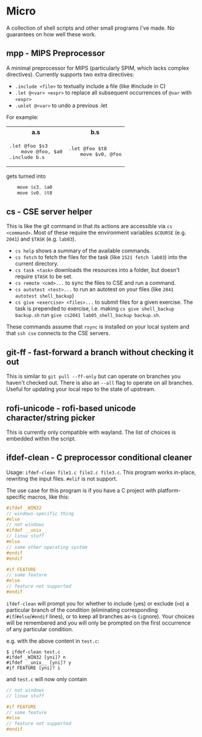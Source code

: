 # Micro

A collection of shell scripts and other small programs I've made. No guarantees on how well these work.

## mpp - MIPS Preprocessor

A minimal preprocessor for MIPS (particularly SPIM, which lacks complex directives). Currently supports two extra directives:

- `.include <file>` to textually include a file (like #include in C)
- `.let @<var> <expr>` to replace all subsequent occurrences of `@var` with `<expr>`
- `.unlet @<var>` to undo a previous .let

For example:

<table>
<tr> <th>a.s</th> <th>b.s</th> </tr>
<tr> <td><pre lang="asm">
.let @foo $s3
	move @foo, $a0
.include b.s
</pre></td>

<td><pre lang="asm">
.let @foo $t8
	move $v0, @foo
</pre></td>
</table>

gets turned into

```asm
	move $s3, $a0
	move $v0, $t8
```

## cs - CSE server helper

This is like the git command in that its actions are accessible via `cs <command>`. Most of these require the environment variables `$COURSE` (e.g. `2041`) and `$TASK` (e.g. `lab03`).

- `cs help` shows a summary of the available commands.
- `cs fetch` to fetch the files for the task (like `1521 fetch lab03`) into the current directory.
- `cs task <task>` downloads the resources into a folder, but doesn't require `$TASK` to be set.
- `cs remote <cmd>...` to sync the files to CSE and run a command.
- `cs autotest <test>...` to run an autotest on your files (like `2041 autotest shell_backup`)
- `cs give <exercise> <files>...` to submit files for a given exercise. The task is prepended to exercise, i.e. making `cs give shell_backup backup.sh` run `give cs2041 lab05_shell_backup backup.sh`.

These commands assume that `rsync` is installed on your local system and that `ssh cse` connects to the CSE servers.

## git-ff - fast-forward a branch without checking it out

This is similar to `git pull --ff-only` but can operate on branches you haven't checked out. There is also an `--all` flag to operate on all branches. Useful for updating your local repo to the state of upstream.

## rofi-unicode - rofi-based unicode character/string picker

This is currently only compatible with wayland. The list of choices is embedded within the script.

## ifdef-clean - C preprocessor conditional cleaner

Usage: `ifdef-clean file1.c file2.c file3.c`. This program works in-place, rewriting the input files. `#elif` is not support.

The use case for this program is if you have a C project with platform-specific macros, like this:

```c
#ifdef _WIN32
// windows-specific thing
#else
// not windows
#ifdef __unix__
// linux stuff
#else
// some other operating system
#endif
#endif

#if FEATURE
// some feature
#else
// feature not supported
#endif
```

`ifdef-clean` will prompt you for whether to include (`y`es) or exclude (`n`o) a particular branch of the condition (eliminating corresponding `#if`/`#else`/`#endif` lines), or to keep all branches as-is (`i`gnore). Your choices will be remembered and you will only be prompted on the first occurrence of any particular condition.

e.g. with the above content in `test.c`:
```
$ ifdef-clean test.c
#ifdef _WIN32 [yni]? n
#ifdef __unix__ [yni]? y
#if FEATURE [yni]? i
```

and `test.c` will now only contain

```c
// not windows
// linux stuff

#if FEATURE
// some feature
#else
// feature not supported
#endif
```
